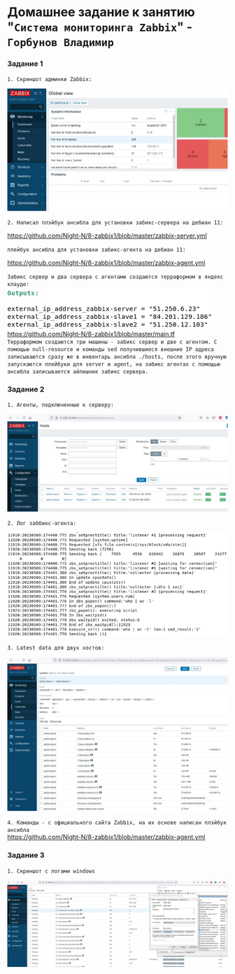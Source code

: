 # Домашнее задание к занятию "`Система мониторинга Zabbix`" - `Горбунов Владимир`



### Задание 1

`1. Скриншот админки Zabbix:`<br>

![Название скриншота](https://github.com/Night-N/8-zabbix1/blob/master/zabbix1-adminpanel.jpg)<br>

`2. Написал плэйбук ансибла для установки забикс-сервера на дебиан 11:`<br>

https://github.com/Night-N/8-zabbix1/blob/master/zabbix-server.yml<br>

`плейбук ансибла для установки забикс-агента на дебиан 11:`<br>

https://github.com/Night-N/8-zabbix1/blob/master/zabbix-agent.yml<br>


`Забикс сервер и два сервера с агентами создаются терраформом в яндекс клауде:`<br>
![Название скриншота](https://github.com/Night-N/8-zabbix1/blob/master/zabbix1-tf.jpg)<br>
https://github.com/Night-N/8-zabbix1/blob/master/main.tf<br>
`Терраформом создаются три машины - забикс сервер и две с агентом. С помощью null-resource и команды sed получившиеся внешние IP адреса 
записываются сразу же в инвентарь ансибла ./hosts, после этого вручную запускаются плейбуки для server и agent,
на забикс агентах с помощью ансибла записывается айпишник забикс сервера.`


### Задание 2

`1. Агенты, подключенные к серверу:`<br>

![Название скриншота](https://github.com/Night-N/8-zabbix1/blob/master/zabbix1-hosts.jpg)<br>


`2. Лог заббикс-агента:`<br>

![Название скриншота](https://github.com/Night-N/8-zabbix1/blob/master/zabbix1-agentlog.jpg)<br>


`3. Latest data для двух хостов:`<br>

![Название скриншота](https://github.com/Night-N/8-zabbix1/blob/master/zabbix1-latestdata.jpg)<br>

`4. Команды - с официального сайта Zabbix, на их основе написан плэйбук ансибла`<br>
https://github.com/Night-N/8-zabbix1/blob/master/zabbix-agent.yml<br>


### Задание 3

`1. Скриншот с логами windows`<br>

![Название скриншота](https://github.com/Night-N/8-zabbix1/blob/master/zabbix-windows.jpg)<br>
